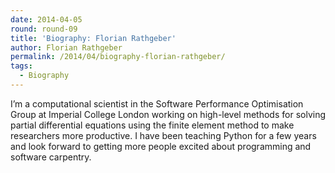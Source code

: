 ```yaml
---
date: 2014-04-05
round: round-09
title: 'Biography: Florian Rathgeber'
author: Florian Rathgeber
permalink: /2014/04/biography-florian-rathgeber/
tags:
  - Biography
---
```

I&#8217;m a computational scientist in the Software Performance Optimisation Group at Imperial College London working on high-level methods for solving partial differential equations using the finite element method to make researchers more productive. I have been teaching Python for a few years and look forward to getting more people excited about programming and software carpentry.
